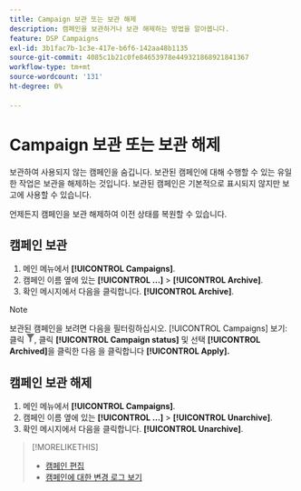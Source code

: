 ```yaml
---
title: Campaign 보관 또는 보관 해제
description: 캠페인을 보관하거나 보관 해제하는 방법을 알아봅니다.
feature: DSP Campaigns
exl-id: 3b1fac7b-1c3e-417e-b6f6-142aa48b1135
source-git-commit: 4085c1b21c0fe84653978e449321868921841367
workflow-type: tm+mt
source-wordcount: '131'
ht-degree: 0%

---
```


# Campaign 보관 또는 보관 해제

보관하여 사용되지 않는 캠페인을 숨깁니다. 보관된 캠페인에 대해 수행할 수 있는 유일한 작업은 보관을 해제하는 것입니다. 보관된 캠페인은 기본적으로 표시되지 않지만 보고에 사용할 수 있습니다.

언제든지 캠페인을 보관 해제하여 이전 상태를 복원할 수 있습니다.

## 캠페인 보관

1. 메인 메뉴에서 **[!UICONTROL Campaigns]**.
1. 캠페인 이름 옆에 있는  **[!UICONTROL ...]** > **[!UICONTROL Archive]**.
1. 확인 메시지에서 다음을 클릭합니다. **[!UICONTROL Archive]**.

>[!NOTE]
>
>보관된 캠페인을 보려면 다음을 필터링하십시오. [!UICONTROL Campaigns] 보기: 클릭 ![필터 단추](/help/dsp/assets/filter.png), 클릭 **[!UICONTROL Campaign status]** 및 선택 **[!UICONTROL Archived]**&#x200B;을 클릭한 다음 을 클릭합니다 **[!UICONTROL Apply].**

## 캠페인 보관 해제

1. 메인 메뉴에서 **[!UICONTROL Campaigns]**.
1. 캠페인 이름 옆에 있는  **[!UICONTROL ...]** > **[!UICONTROL Unarchive]**.
1. 확인 메시지에서 다음을 클릭합니다. **[!UICONTROL Unarchive]**.

>[!MORELIKETHIS]
>
>* [캠페인 편집](campaign-edit.md)
>* [캠페인에 대한 변경 로그 보기](campaign-change-log.md)